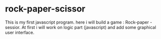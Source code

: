 # rock-paper-scissor
This is my first javascript program. here i will build a game : Rock-paper -sessior. 
At first i will work on logic part (javascript) and add some graphical user interface.
